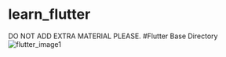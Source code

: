 # learn_flutter

DO NOT ADD EXTRA MATERIAL PLEASE.
#Flutter Base Directory
![flutter_image1](https://user-images.githubusercontent.com/25130682/204262278-4ed65f61-8c43-4725-8f99-5b292d939296.png)

